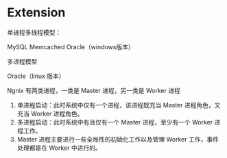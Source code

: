 # Extension

单进程多线程模型：

MySQL Memcached Oracle（windows版本）

多进程模型

Oracle（linux 版本）

Ngnix 有两类进程，一类是 Master 进程，另一类是 Worker 进程

1. 单进程启动：此时系统中仅有一个进程，该进程既充当 Master 进程角色，又充当 Worker 进程角色。
2. 多进程启动：此时系统中有且仅有一个 Master 进程，至少有一个 Worker 进程工作。
3. Master 进程主要进行一些全局性的初始化工作以及管理 Worker 工作，事件处理都是在 Worker 中进行的。



